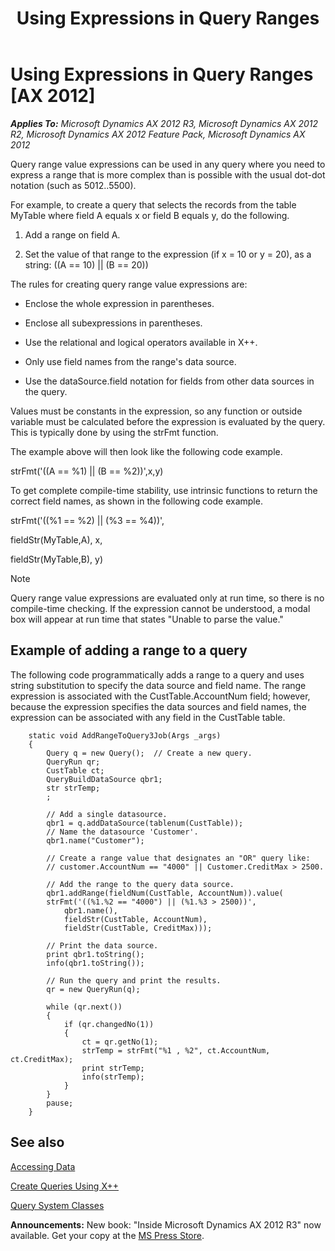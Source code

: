 ﻿---
title: Using Expressions in Query Ranges
TOCTitle: Using Expressions in Query Ranges
ms:assetid: ff839bb9-67f7-4184-a5bd-a853089e5426
ms:mtpsurl: https://msdn.microsoft.com/en-us/library/Aa893981(v=AX.60)
ms:contentKeyID: 35254216
ms.date: 05/18/2015
mtps_version: v=AX.60
---

# Using Expressions in Query Ranges [AX 2012]


_**Applies To:** Microsoft Dynamics AX 2012 R3, Microsoft Dynamics AX 2012 R2, Microsoft Dynamics AX 2012 Feature Pack, Microsoft Dynamics AX 2012_

Query range value expressions can be used in any query where you need to express a range that is more complex than is possible with the usual dot-dot notation (such as 5012..5500).

For example, to create a query that selects the records from the table MyTable where field A equals x or field B equals y, do the following.

1.  Add a range on field A.

2.  Set the value of that range to the expression (if x = 10 or y = 20), as a string: ((A == 10) || (B == 20))

The rules for creating query range value expressions are:

  - Enclose the whole expression in parentheses.

  - Enclose all subexpressions in parentheses.

  - Use the relational and logical operators available in X++.

  - Only use field names from the range's data source.

  - Use the dataSource.field notation for fields from other data sources in the query.

Values must be constants in the expression, so any function or outside variable must be calculated before the expression is evaluated by the query. This is typically done by using the strFmt function.

The example above will then look like the following code example.

strFmt('((A == %1) || (B == %2))',x,y)

To get complete compile-time stability, use intrinsic functions to return the correct field names, as shown in the following code example.

strFmt('((%1 == %2) || (%3 == %4))',

fieldStr(MyTable,A), x,

fieldStr(MyTable,B), y)


> [!NOTE]
> <P>Query range value expressions are evaluated only at run time, so there is no compile-time checking. If the expression cannot be understood, a modal box will appear at run time that states "Unable to parse the value."</P>



## Example of adding a range to a query

The following code programmatically adds a range to a query and uses string substitution to specify the data source and field name. The range expression is associated with the CustTable.AccountNum field; however, because the expression specifies the data sources and field names, the expression can be associated with any field in the CustTable table.
```X++  
    static void AddRangeToQuery3Job(Args _args)
    {
        Query q = new Query();  // Create a new query.
        QueryRun qr;
        CustTable ct;
        QueryBuildDataSource qbr1;
        str strTemp;
        ;
    
        // Add a single datasource.
        qbr1 = q.addDataSource(tablenum(CustTable));
        // Name the datasource 'Customer'.
        qbr1.name("Customer");
    
        // Create a range value that designates an "OR" query like:
        // customer.AccountNum == "4000" || Customer.CreditMax > 2500.
    
        // Add the range to the query data source.
        qbr1.addRange(fieldNum(CustTable, AccountNum)).value(
        strFmt('((%1.%2 == "4000") || (%1.%3 > 2500))',
            qbr1.name(),
            fieldStr(CustTable, AccountNum),
            fieldStr(CustTable, CreditMax)));
    
        // Print the data source.
        print qbr1.toString();
        info(qbr1.toString());
    
        // Run the query and print the results.
        qr = new QueryRun(q);
    
        while (qr.next())
        {
            if (qr.changedNo(1))
            {
                ct = qr.getNo(1);
                strTemp = strFmt("%1 , %2", ct.AccountNum, ct.CreditMax);
                print strTemp;
                info(strTemp);
            }
        }
        pause;
    }
```
## See also

[Accessing Data](accessing-data.md)

[Create Queries Using X++](how-to-create-queries-by-using-x.md)

[Query System Classes](query-object-model.md)

  
**Announcements:** New book: "Inside Microsoft Dynamics AX 2012 R3" now available. Get your copy at the [MS Press Store](https://www.microsoftpressstore.com/store/inside-microsoft-dynamics-ax-2012-r3-9780735685109).


